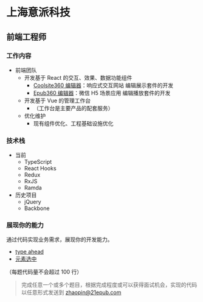 # 上海意派科技

## 前端工程师

### 工作内容

- 前端团队
  - 开发基于 React 的交互、效果、数据功能组件
    - [Coolsite360 编辑器](http://www.coolsite360.com/)：响应式交互网站 编辑展示套件的开发
    - [Epub360 编辑器](https://www.epub360.com/)：微信 H5 场景应用 编辑播放套件的开发
  - 开发基于 Vue 的管理工作台
    - （工作台是主要产品的配套服务）
  - 优化维护
    - 现有组件优化、工程基础设施优化

### 技术栈

- 当前
  - TypeScript
  - React Hooks
  - Redux
  - RxJS
  - Ramda
- 历史项目
  - jQuery
  - Backbone

### 展现你的能力

通过代码实现业务需求，展现你的开发能力。

- [type ahead](./quiz/type-ahead/)
- [元素选中](./quiz/item-selection/)

（每题代码量不会超过 100 行）

> 完成任意一个或多个题目，根据完成程度或可以获得面试机会，实现的代码以任意形式发送到 zhaopin@21epub.com
